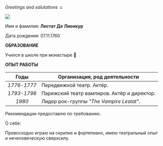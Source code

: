 _Greetings and salutations_ ☺️

![](https://i.pinimg.com/736x/7b/b8/52/7bb852f8a2a133ccd0b161f87e2c1272.jpg)

Имя и фамилия: **Лестат Де Лионкур**

Дата рождения: 07.11.1760

**ОБРАЗОВАНИЕ**

Учился в школе при монастыре 🫥

**ОПЫТ РАБОТЫ**

| Годы | Организация, род деятельности |
|:----:|-------------|
|_1776-1777_| Передвижной театр. Актёр.|
|_1793-1798_| Парижский театр вампиров. Актёр и директор.|
|_1980_| Лидер рок-группы _"The Vampire Lestat"_.|

Рекомендации предоставлю по требованию.

О себе:

Превосходно играю на скрипке и фортепиано, имею театральный опыт и нечеловеческую сверхсилу.




